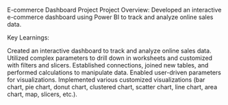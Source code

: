 E-commerce Dashboard Project
Project Overview:
Developed an interactive e-commerce dashboard using Power BI to track and analyze online sales data.

Key Learnings:

Created an interactive dashboard to track and analyze online sales data.
Utilized complex parameters to drill down in worksheets and customized with filters and slicers.
Established connections, joined new tables, and performed calculations to manipulate data.
Enabled user-driven parameters for visualizations.
Implemented various customized visualizations (bar chart, pie chart, donut chart, clustered chart, scatter chart, line chart, area chart, map, slicers, etc.).
